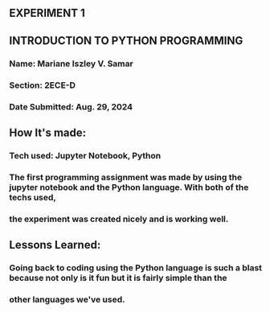 ## EXPERIMENT 1
## INTRODUCTION TO PYTHON PROGRAMMING
### Name: Mariane Iszley V. Samar
### Section: 2ECE-D
### Date Submitted: Aug. 29, 2024

## How It's made:
### Tech used: Jupyter Notebook, Python
### The first programming assignment was made by using the jupyter notebook and the Python language. With both of the techs used,
### the experiment was created nicely and is working well.

## Lessons Learned:
### Going back to coding using the Python language is such a blast because not only is it fun but it is fairly simple than the 
### other languages we've used. 
